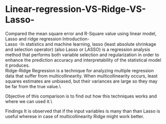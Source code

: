 # Linear-regression-VS-Ridge-VS-Lasso-
Compared the mean square error and R-Square value using linear model, Lasso and ridge regression
Introduction-
\
Lasso -In statistics and machine learning, lasso (least absolute shrinkage and selection operator) (also Lasso or LASSO) is a regression analysis method that performs both variable selection and regularization in order to enhance the prediction accuracy and interpretability of the statistical model it produces.
\
Ridge-Ridge Regression is a technique for analyzing multiple regression data that suffer from multicollinearity. When multicollinearity occurs, least squares estimates are unbiased, but their variances are large so they may be far from the true value.\

Objective of this comparison is to find out how this techniques works and where we can used it.\

Findings
It is observed that if the input variables is many than than Lasso is useful wherese in case of multicollinearity Ridge might work better.
